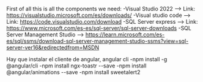 First of all this is all the components we need:
-Visual Studio 2022 --> Link: https://visualstudio.microsoft.com/es/downloads/
-Visual studio code --> Link: https://code.visualstudio.com/download
-SQL Server express --> Link: https://www.microsoft.com/es-es/sql-server/sql-server-downloads
-SQL Server Management Studio --> https://learn.microsoft.com/es-es/sql/ssms/download-sql-server-management-studio-ssms?view=sql-server-ver16&redirectedfrom=MSDN

Hay que instalar el cliente de angular, angular cli 
-npm install -g @angular/cli
-npm install ngx-toastr --save
-npm install @angular/animations --save
-npm install sweetalert2

